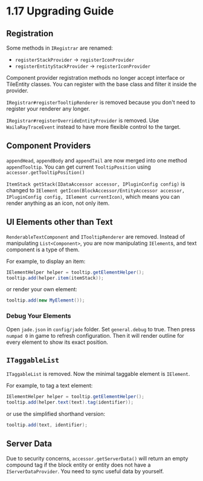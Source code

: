 # 1.17 Upgrading Guide

## Registration

Some methods in `IRegistrar` are renamed:
 - `registerStackProvider` -> `registerIconProvider`
 - `registerEntityStackProvider` -> `registerIconProvider`

Component provider registration methods no longer accept interface or TileEntity classes. You can register with the base class and filter it inside the provider.

`IRegistrar#registerTooltipRenderer` is removed because you don't need to register your renderer any longer. 

`IRegistrar#registerOverrideEntityProvider` is removed. Use `WailaRayTraceEvent` instead to have more flexible control to the target.

## Component Providers

`appendHead`, `appendBody` and `appendTail` are now merged into one method `appendTooltip`. You can get current `TooltipPosition` using `accessor.getTooltipPosition()`

`ItemStack getStack(IDataAccessor accessor, IPluginConfig config)` is changed to `IElement getIcon(BlockAccessor/EntityAccessor accessor, IPluginConfig config, IElement currentIcon)`, which means you can render anything as an icon, not only item.

## UI Elements other than Text

`RenderableTextComponent` and `ITooltipRenderer` are removed. Instead of manipulating `List<Component>`, you are now manipulating `IElement`s, and text component is a type of them.

For example, to display an item:

``` java
IElementHelper helper = tooltip.getElementHelper();
tooltip.add(helper.item(itemStack));
```

or render your own element:

``` java
tooltip.add(new MyElement());
```

### Debug Your Elements

Open `jade.json` in `config/jade` folder. Set `general.debug` to true. Then press `numpad 0` in game to refresh configuration. Then it will render outline for every element to show its exact position.

## `ITaggableList`

`ITaggableList` is removed. Now the minimal taggable element is `IElement`.

For example, to tag a text element:

``` java
IElementHelper helper = tooltip.getElementHelper();
tooltip.add(helper.text(text).tag(identifier));
```

or use the simplified shorthand version:

``` java
tooltip.add(text, identifier);
```

## Server Data

Due to security concerns, `accessor.getServerData()` will return an empty compound tag if the block entity or entity does not have a `IServerDataProvider`. You need to sync useful data by yourself.
